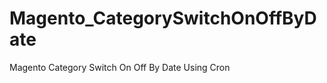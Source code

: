 Magento_CategorySwitchOnOffByDate
=================================

Magento Category Switch On Off By Date Using Cron
